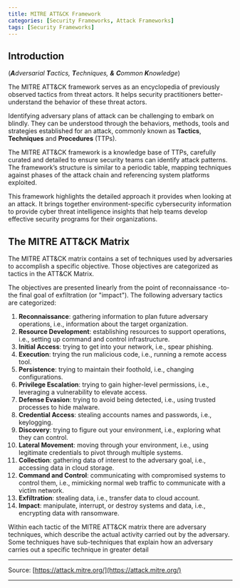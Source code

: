 ```yaml
---
title: MITRE ATT&CK Framework
categories: [Security Frameworks, Attack Frameworks]
tags: [Security Frameworks]
---
```


## Introduction

(***A**dversarial **T**actics, **T**echniques, **&** **C**ommon **K**nowledge*)

The MITRE ATT&CK framework serves as an encyclopedia of previously observed tactics from threat actors. It helps security practitioners better-understand the behavior of these threat actors. 

Identifying adversary plans of attack can be challenging to embark on blindly. They can be understood through the behaviors, methods, tools and strategies established for an attack, commonly known as **Tactics**, **Techniques** and **Procedures** (TTPs). 

The MITRE ATT&CK framework is a knowledge base of TTPs, carefully curated and detailed to ensure security teams can identify attack patterns. The framework’s structure is similar to a periodic table, mapping techniques against phases of the attack chain and referencing system platforms exploited.

This framework highlights the detailed approach it provides when looking at an attack. It brings together environment-specific cybersecurity information to provide cyber threat intelligence insights that help teams develop effective security programs for their organizations. 

## The MITRE ATT&CK Matrix


The MITRE ATT&CK matrix contains a set of techniques used by adversaries to accomplish a specific objective. Those objectives are categorized as tactics in the ATT&CK Matrix. 

The objectives are presented linearly from the point of reconnaissance -to- the final goal of exfiltration (or "impact"). The following adversary tactics are categorized: 

1. **Reconnaissance**: gathering information to plan future adversary operations, i.e., information about the target organization.
2. **Resource Development**: establishing resources to support operations, i.e., setting up command and control infrastructure.
3. **Initial Access**: trying to get into your network, i.e., spear phishing.
4. **Execution**: trying the run malicious code, i.e., running a remote access tool.
5. **Persistence**: trying to maintain their foothold, i.e., changing configurations.
6. **Privilege Escalation**: trying to gain higher-level permissions, i.e., leveraging a vulnerability to elevate access.
7. **Defense Evasion**: trying to avoid being detected, i.e., using trusted processes to hide malware.
8. **Credential Access**: stealing accounts names and passwords, i.e., keylogging.
9. **Discovery**: trying to figure out your environment, i.e., exploring what they can control.
10. **Lateral Movement**: moving through your environment, i.e., using legitimate credentials to pivot through multiple systems.
11. **Collection**: gathering data of interest to the adversary goal, i.e., accessing data in cloud storage.
12. **Command and Control**: communicating with compromised systems to control them, i.e., mimicking normal web traffic to communicate with a victim network.
13. **Exfiltration**: stealing data, i.e., transfer data to cloud account.
14. **Impact**: manipulate, interrupt, or destroy systems and data, i.e., encrypting data with ransomware.

Within each tactic of the MITRE ATT&CK matrix there are adversary techniques, which describe the actual activity carried out by the adversary. Some techniques have sub-techniques that explain how an adversary carries out a specific technique in greater detail

---

Source: [https://attack.mitre.org/](https://attack.mitre.org/)

---
